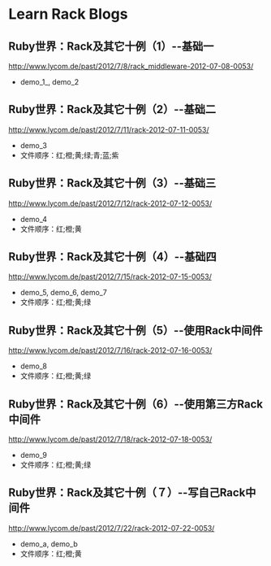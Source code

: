 # Learn Rack Blogs

## Ruby世界：Rack及其它十例（1）--基础一
<http://www.lycom.de/past/2012/7/8/rack_middleware-2012-07-08-0053/>
  * demo_1_, demo_2

## Ruby世界：Rack及其它十例（2）--基础二
<http://www.lycom.de/past/2012/7/11/rack-2012-07-11-0053/>
  * demo_3
  * 文件顺序：红;橙;黄;绿;青;蓝;紫

## Ruby世界：Rack及其它十例（3）--基础三
<http://www.lycom.de/past/2012/7/12/rack-2012-07-12-0053/>
  * demo_4
  * 文件顺序：红;橙;黄

## Ruby世界：Rack及其它十例（4）--基础四
<http://www.lycom.de/past/2012/7/15/rack-2012-07-15-0053/>
  * demo_5, demo_6, demo_7
  * 文件顺序：红;橙;黄;绿

## Ruby世界：Rack及其它十例（5）--使用Rack中间件
<http://www.lycom.de/past/2012/7/16/rack-2012-07-16-0053/>
  * demo_8
  * 文件顺序：红;橙;黄;绿

## Ruby世界：Rack及其它十例（6）--使用第三方Rack中间件
<http://www.lycom.de/past/2012/7/18/rack-2012-07-18-0053/>
  * demo_9
  * 文件顺序：红;橙;黄;绿

## Ruby世界：Rack及其它十例（７）--写自己Rack中间件
<http://www.lycom.de/past/2012/7/22/rack-2012-07-22-0053/>
  * demo_a, demo_b
  * 文件顺序：红;橙;黄
